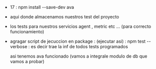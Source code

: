 * 17 : npm install --save-dev ava 

* aqui donde almacenamos nuestros test del proyecto

 - los tests para nuestros servicios agent , metric etc ... (para correcto funcionamiento) 

 - agragar  script de jecuccion en package : (ejecutar asi) : npm test 
   --verbose : es decir trae la inf de  todos tests programados

   asi tenemos ava funcionado (vamos a integrale modulo de db que vamos a probar)